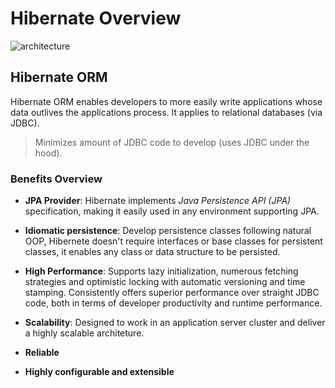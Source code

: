 # Hibernate Overview

![architecture](https://docs.jboss.org/hibernate/orm/5.3/userguide/html_single/images/architecture/data_access_layers.svg)

## Hibernate ORM

Hibernate ORM enables developers to more easily write applications whose data outlives the applications process. It applies to relational databases (via JDBC).

> Minimizes amount of JDBC code to develop (uses JDBC under the hood).

### Benefits Overview

* __JPA Provider__: Hibernate implements _Java Persistence API (JPA)_ specification, making it easily used in any environment supporting JPA.

* __Idiomatic persistence__: Develop persistence classes following natural OOP, Hibernete doesn't require interfaces or base classes for persistent classes, it enables any class or data structure to be persisted.

* __High Performance__: Supports lazy initialization, numerous fetching strategies and optimistic locking with automatic versioning and time stamping. Consistently offers superior performance over straight JDBC code, both in terms of developer productivity and runtime performance.

* __Scalability__: Designed to work in an application server cluster and deliver a highly scalable architeture.

* __Reliable__

* __Highly configurable and extensible__
